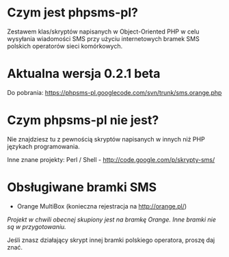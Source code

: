 # Czym jest phpsms-pl? #
Zestawem klas/skryptów napisanych w Object-Oriented PHP w celu wysyłania wiadomości SMS przy użyciu internetowych bramek SMS polskich operatorów sieci komórkowych.

# Aktualna wersja 0.2.1 beta #

Do pobrania:
https://phpsms-pl.googlecode.com/svn/trunk/sms.orange.php

# Czym phpsms-pl nie jest? #
Nie znajdziesz tu z pewnością skryptów napisanych w innych niż PHP językach programowania.

Inne znane projekty:
Perl / Shell - http://code.google.com/p/skrypty-sms/

# Obsługiwane bramki SMS #
  * Orange MultiBox (konieczna rejestracja na http://orange.pl/)

_Projekt w chwili obecnej skupiony jest na bramkę Orange. Inne bramki nie są w przygotowaniu._

Jeśli znasz działający skrypt innej bramki polskiego operatora, proszę daj znać.